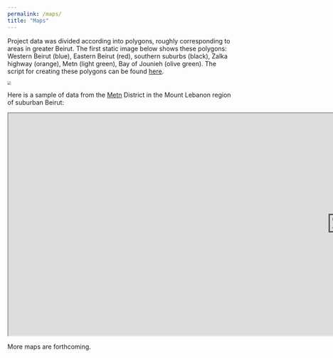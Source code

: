 ```yaml
---
permalink: /maps/
title: "Maps"
---
```


Project data was divided according into polygons, roughly corresponding to areas in greater Beirut. The first static image below shows these polygons: Western Beirut (blue), Eastern Beirut (red), southern suburbs (black), Zalka highway (orange), Metn (light green), Bay of Jounieh (olive green). The script for creating these polygons can be found [here](https://github.com/LLBeirut/llbeirut.github.io/blob/master/assets/scripts/LLB_polygons.R).  

<img src="/assets/images/LLB_datapolygons.png" style="zoom:50%;"/>

Here is a sample of data from the [Metn](https://en.wikipedia.org/wiki/Matn_District) District in the Mount Lebanon region of suburban Beirut: 

<iframe src="https://llbeirut.github.io/assets/webapps/Metn/#13/33.9221/35.6341" width="300%" height="500"></iframe>

More maps are forthcoming. 
